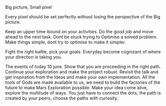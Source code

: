Big picture, Small pixel

Every pixel should be set perfectly without losing the perspective of the Big picture. 

Keep an upper time-bound on your activities.  Do the good job and move ahead to the next task. Dont be stuck trying to Optimise a solved problem. Make things simple, dont try to optimise  to make it simpler.  

Fight the right battle, pick your goals. Everyday become cognizant of where your direction is taking you.

The events of today 10 june. Show that you are proceeding in the right path. Continue your exploration and make the project robust.
Revisit the talk and get inspiration from the Ideas and make your own implementation. All the tools of Gods are made available to us, we need to build the factories of the future to make Mars Exploration possible. Make your idea come alive, explore the multitude of ways. You just have to connect the dots,  the path is created by your peers, choose the paths with curiosity. 

